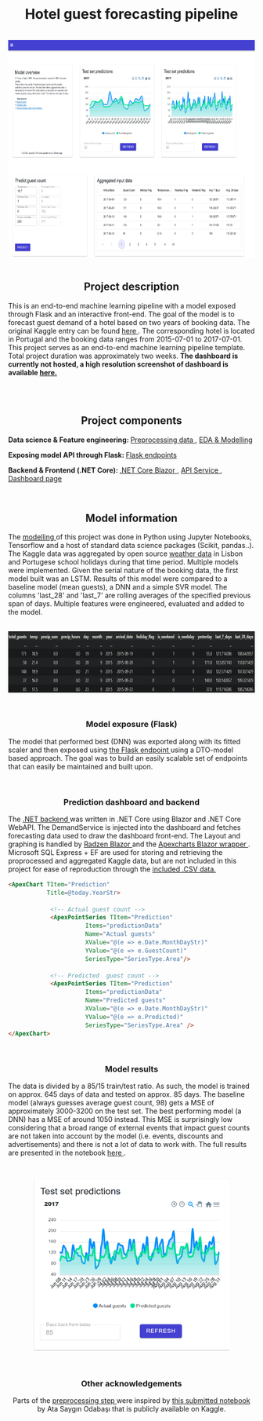 <br />
<div align="center">
  <a href="https://github.com/FransHk/Hotel-guest-demand-prediction">
</div>
  </a>

<h1 align="center"><b>Hotel guest forecasting pipeline</b></h2></br>
<div align='center'> <img align='center'src="images/screen_3.png"  width="690" height="444"></div>

</br>
<h2 align="center"><b>Project description</b></h3>
<p align="left">
This is an end-to-end machine learning pipeline with a model exposed through Flask and an interactive front-end. The goal of the model is to forecast guest demand of a hotel based on two years of booking data. The original Kaggle entry can be found <a href="https://www.kaggle.com/datasets/jessemostipak/hotel-booking-demand"> here </a>. The corresponding hotel is located in Portugal and the booking data ranges from 2015-07-01 to 2017-07-01. This project serves as an end-to-end machine learning pipeline template. Total project duration was approximately two weeks. <b>The dashboard is currently not hosted, a high resolution screenshot of dashboard is available <a href="images/screen_3.png"> here. </a> </p></b>
<br><br>

<h2 align="center"><b>Project components</b></h3>

<b>Data science & Feature engineering: </b>
    <a href="data/preprocessing.ipynb"> Preprocessing data </a>, 
    <a href="model.ipynb"> EDA & Modelling </a>

<b>Exposing model API through Flask: </b>
<a href="endpoints.py"> Flask endpoints </a>

 <b>Backend & Frontend (.NET Core): </b>
 <a href="Blazor\Hotel Demand Blazor\Hotel Demand Blazor"> .NET Core Blazor </a>, 
 <a href="Blazor/Hotel Demand Blazor/Hotel Demand Blazor/Data/DemandService.cs"> API Service </a>,
 <a href="Blazor/Hotel Demand Blazor/Hotel Demand Blazor/Pages/Index.razor"> Dashboard page</a>
   
</p>
<br> <h2 align='center'><b>Model information </b></h3> <p align="left"> 
The  <a href="model.ipynb"> modelling </a> of this project was done in Python using Jupyter Notebooks, Tensorflow and a host of standard data science packages (Scikit, pandas..). The Kaggle data was aggregated by open source <a href="https://open-meteo.com/">weather data</a> in Lisbon and Portugese school holidays during that time period. Multiple models were implemented. Given the serial nature of the booking data, the first model built was an LSTM. Results of this model were compared to a baseline model (mean guests), a DNN and a simple SVR model. The columns 'last_28' and 'last_7' are rolling averages of the specified previous span of days. Multiple features were engineered, evaluated and added to the model. </p>

<div align='center'> <br><img align='center' src="images/data_excerpt.png"  width="700" height="125"> </div>

<br> <h3 align='center'><b>Model exposure (Flask) </b></h3> <p align="left">
The model that performed best (DNN) was exported along with its fitted scaler and then exposed using <a href="endpoints.py"> the Flask endpoint </a> using a DTO-model based approach. The goal was to build an easily scalable set of endpoints that can easily be maintained and built upon.</p>

<br> <h3 align='center'><b> Prediction dashboard and backend </b></h3> <p align="left">
The <a href="Blazor\Hotel Demand Blazor\Hotel Demand Blazor"> .NET backend </a> was written in .NET Core using Blazor and .NET Core WebAPI. The DemandService is injected into the dashboard and fetches forecasting data used to draw the dashboard front-end. The Layout and graphing is handled by <a href="https://github.com/radzenhq/radzen-blazor"> Radzen Blazor </a> and the <a href="https://github.com/apexcharts/Blazor-ApexCharts"> Apexcharts Blazor wrapper </a>. Microsoft SQL Express + EF are used for storing and retrieving the proprocessed and aggregated Kaggle data, but are not included in this project for ease of reproduction through the <a href="/data"> included .CSV data. </a></p>

```html
<ApexChart TItem="Prediction"
           Title=@today.YearStr>

            <!-- Actual guest count -->      
            <ApexPointSeries TItem="Prediction"
                      Items="predictionData"
                      Name="Actual guests"
                      XValue="@(e => e.Date.MonthDayStr)"
                      YValue="@(e => e.GuestCount)"
                      SeriesType="SeriesType.Area"/>

            <!-- Predicted  guest count -->      
            <ApexPointSeries TItem="Prediction"
                      Items="predictionData"
                      Name="Predicted guests"
                      XValue="@(e => e.Date.MonthDayStr)"
                      YValue="@(e => e.Predicted)"
                      SeriesType="SeriesType.Area" />
</ApexChart>
```

<br> <h3 align='center'><b> Model results </b></h3> <p align="left">
The data is divided by a 85/15 train/test ratio. As such, the model is trained on approx. 645 days of data and tested on approx. 85 days. The baseline model (always guesses average guest count, 98) gets a MSE of approximately 3000-3200 on the test set. The best performing model (a DNN) has a MSE  of around 1050 instead. This MSE is surprisingly low considering that a broad range of external events that impact guest counts are not taken into account by the model (i.e. events, discounts and advertisements) and there is not a lot of data to work with. The full results are presented in the notebook <a href="model.ipynb"> here </a>. </p><br>
<div align='center'>
<img align='center' src="images/test-set.png"  width="400" height="350">

<div align='center'><br>
<br> <h3 align='center'><b> Other acknowledgements </b></h3> 
Parts of the <a href="data\preprocessing.ipynb"> preprocessing step </a> were inspired by <a href="https://www.kaggle.com/code/atasaygin/hotel-booking-demand-eda-and-of-guest-prediction"> this submitted notebook </a> by Ata Saygın Odabaşı that is publicly available on Kaggle. </div>
